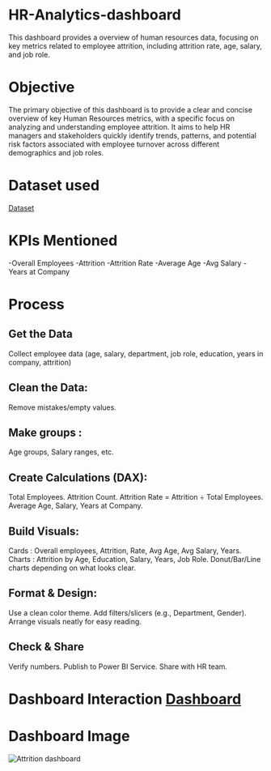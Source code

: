 # HR-Analytics-dashboard
 This dashboard provides a overview of human resources data, focusing on key metrics related to employee attrition, including attrition rate, age, salary, and job role.
# Objective
The primary objective of this dashboard is to provide a clear and concise overview of key Human Resources metrics, with a specific focus on analyzing and understanding employee attrition. It aims to help HR managers and stakeholders quickly identify trends, patterns, and potential risk factors associated with employee turnover across different demographics and job roles.

# Dataset used
<a href="https://github.com/visakhjp/HR-Analytics-dashboard/blob/main/HR_Analytics.csv">Dataset</a>

# KPIs Mentioned
-Overall Employees
-Attrition
-Attrition Rate
-Average Age
-Avg Salary
-Years at Company

# Process
## Get the Data 
Collect employee data (age, salary, department, job role, education, years in company, attrition)

## Clean the Data:
Remove mistakes/empty values.

## Make groups : 
Age groups, Salary ranges, etc.

## Create Calculations (DAX):
Total Employees.
Attrition Count.
Attrition Rate = Attrition ÷ Total Employees.
Average Age, Salary, Years at Company.

## Build Visuals:
Cards : Overall employees, Attrition, Rate, Avg Age, Avg Salary, Years.
Charts : Attrition by Age, Education, Salary, Years, Job Role.
Donut/Bar/Line charts depending on what looks clear.

## Format & Design:
Use a clean color theme.
Add filters/slicers (e.g., Department, Gender).
Arrange visuals neatly for easy reading.

## Check & Share
Verify numbers.
Publish to Power BI Service.
Share with HR team.

# Dashboard Interaction <a href="https://github.com/visakhjp/HR-Analytics-dashboard/blob/main/attrition.pbix">Dashboard</a>

# Dashboard Image
![Attrition dashboard](https://github.com/user-attachments/assets/c1554b29-3c5e-4797-b0ef-0e6f89773bb4)



